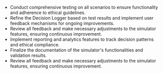 - Conduct comprehensive testing on all scenarios to ensure functionality and adherence to ethical guidelines.
- Refine the Decision Logger based on test results and implement user feedback mechanisms for ongoing improvements.
- Review all feedback and make necessary adjustments to the simulator features, ensuring continuous improvement.
- Implement reporting and analytics features to track decision patterns and ethical compliance.
- Finalize the documentation of the simulator's functionalities and validation results.
- Review all feedback and make necessary adjustments to the simulator features, ensuring continuous improvement.